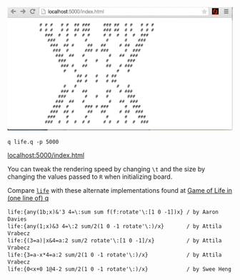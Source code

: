 ![Screenshot](game-of-life-screenshot.gif?raw=true)

    q life.q -p 5000

[localhost:5000/index.html](http://localhost:5000/index.html)

You can tweak the rendering speed by changing `\t` and the size by changing the values passed to `R` when initializing board.

Compare [`life`](life.q#L8) with these alternate implementations found at [Game of Life in (one line of) q](https://thesweeheng.wordpress.com/2009/02/10/game-of-life-in-one-line-of-q/)

    life:{any(1b;x)&'3 4=\:sum sum f(f:rotate'\:[1 0 -1])x} / by Aaron Davies
    life:{any(1;x)&3 4=\:2 sum/2(1 0 -1 rotate'\:)/x}       / by Attila Vrabecz
    life:{(3=a)|x&4=a:2 sum/2 rotate'\:[1 0 -1]/x}          / by Attila Vrabecz
    life:{3=a-x*4=a:2 sum/2(1 0 -1 rotate'\:)/x}            / by Attila Vrabecz
    life:{0<x+0 1@4-2 sum/2(1 0 -1 rotate'\:)/x}            / by Swee Heng

